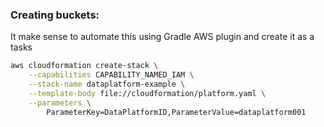

### Creating buckets:
It make sense to automate this using Gradle AWS plugin and create it as a tasks  

```bash
aws cloudformation create-stack \
    --capabilities CAPABILITY_NAMED_IAM \
    --stack-name dataplatform-example \
    --template-body file://cloudformation/platform.yaml \
    --parameters \
        ParameterKey=DataPlatformID,ParameterValue=dataplatform001
```

